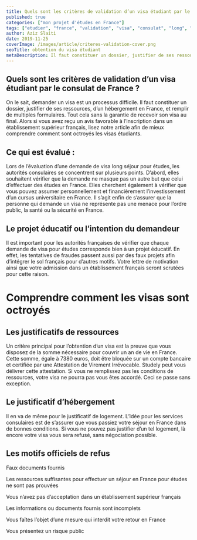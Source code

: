 ```yaml
---
title: Quels sont les critères de validation d’un visa étudiant par le consulat de France ?
published: true
categories: ["mon projet d'études en France"]
tags: ["etudier", "france", "validation", "visa", "consulat", "long", "sejour", "etudiant", "etranger"]
author: Aziz Slaiti
date: 2019-11-25
coverImage: /images/article/criteres-validation-cover.png
seoTitle: obtention du visa étudiant
metaDescription: Il faut constituer un dossier, justifier de ses ressources, d’un hébergement en France, et remplir de multiples formulaires.
---
```


## Quels sont les critères de validation d’un visa étudiant par le consulat de France ?

On le sait, demander un visa est un processus difficile. Il faut constituer un dossier, justifier de ses ressources, d’un hébergement en France, et remplir de multiples formulaires. Tout cela sans la garantie de recevoir son visa au final. Alors si vous avez reçu un avis favorable à l’inscription dans un établissement supérieur français, lisez notre article afin de mieux comprendre comment sont octroyés les visas étudiants.

## **Ce qui est évalué :**

Lors de l’évaluation d’une demande de visa long séjour pour études, les autorités consulaires se concentrent sur plusieurs points. D’abord, elles souhaitent vérifier que la demande ne masque pas un autre but que celui d’effectuer des études en France. Elles cherchent également à vérifier que vous pouvez assumer personnellement et financièrement l’investissement d’un cursus universitaire en France. Il s’agit enfin de s’assurer que la personne qui demande un visa ne représente pas une menace pour l’ordre public, la santé ou la sécurité en France.

## **Le projet éducatif ou l’intention du demandeur**

Il est important pour les autorités françaises de vérifier que chaque demande de visa pour études corresponde bien à un projet éducatif. En effet, les tentatives de fraudes passent aussi par des faux projets afin d’intégrer le sol français pour d’autres motifs. Votre lettre de motivation ainsi que votre admission dans un établissement français seront scrutées pour cette raison.

# **Comprendre comment les visas sont octroyés**

## **Les justificatifs de ressources**

Un critère principal pour l’obtention d’un visa est la preuve que vous disposez de la somme nécessaire pour couvrir un an de vie en France. Cette somme, égale à 7380 euros, doit être bloquée sur un compte bancaire et certifiée par une Attestation de Virement Irrévocable. Studely peut vous délivrer cette attestation. Si vous ne remplissez pas les conditions de ressources, votre visa ne pourra pas vous êtes accordé. Ceci se passe sans exception.

## **Le justificatif d’hébergement**

Il en va de même pour le justificatif de logement. L’idée pour les services consulaires est de s’assurer que vous passiez votre séjour en France dans de bonnes conditions. Si vous ne pouvez pas justifier d’un tel logement, là encore votre visa vous sera refusé, sans négociation possible.

## **Les motifs officiels de refus**

Faux documents fournis

Les ressources suffisantes pour effectuer un séjour en France pour études ne sont pas prouvées

Vous n’avez pas d’acceptation dans un établissement supérieur français

Les informations ou documents fournis sont incomplets

Vous faîtes l’objet d’une mesure qui interdit votre retour en France

Vous présentez un risque public